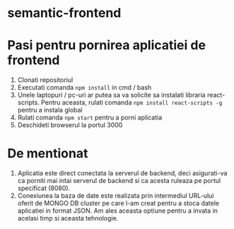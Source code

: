 # semantic-frontend

# Pasi pentru pornirea aplicatiei de frontend

1.  Clonati repositoriul
2.  Executati comanda `npm install` in cmd / bash
3.  Unele laptopuri / pc-uri ar putea sa va solicite sa instalati libraria react-scripts. Pentru aceasta, rulati comanda `npm install react-scripts -g` pentru a instala global
4.  Rulati comanda `npm start` pentru a porni aplicatia
5.  Deschideti browserul la portul 3000

# De mentionat

1. Aplicatia este direct conectata la serverul de backend, deci asigurati-va ca porniti mai intai serverul de backend si ca acesta ruleaza pe portul specificat (8080).
2. Conexiunea la baza de date este realizata prin intermediul URL-ului oferit de MONGO DB cluster pe care l-am creat pentru a stoca datele aplicatiei in format JSON. Am ales aceasta optiune pentru a invata in acelasi timp si aceasta tehnologie.





